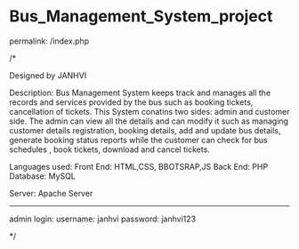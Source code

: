 # Bus_Management_System_project

permalink: /index.php

/*

Designed by JANHVI

Description:
Bus Management System keeps track and manages all the records and services provided by the bus such as booking tickets, cancellation of tickets. This System conatins two sides: admin and customer side. The admin can view all the details and can modify it such as managing customer details registration, booking details, add and update bus details, generate booking status reports while the customer can check for bus schedules , book tickets, download and cancel tickets.

Languages used:
Front End: HTML,CSS, BBOTSRAP,JS
Back End: PHP
Database: MySQL

Server: Apache Server

----------------------
admin login:
username: janhvi
password: janhvi123


*/
